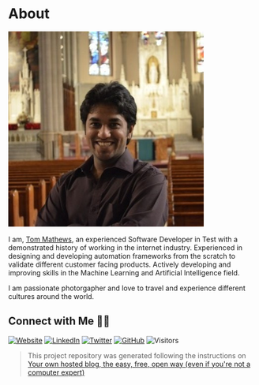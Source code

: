 # About

![Tom Mathews](images/Tom_Mathews_128x128.jpeg)

I am, [Tom Mathews](https://www.linkedin.com/in/mathews-tom/), an experienced Software Developer in Test with a demonstrated history of working in the internet industry. Experienced in designing and developing automation frameworks from the scratch to validate different customer facing products. Actively developing and improving skills in the Machine Learning and Artificial Intelligence field.

I am passionate photorgapher and love to travel and experience different cultures around the world.

## Connect with Me 🤝🏻

<a href="https://tommathews.mystrikingly.com/"><img alt="Website" src="https://img.shields.io/badge/Website-Tom%20Mathews-blue?style=flat&logo=google-chrome"></a> <a href="https://www.linkedin.com/in/mathews-tom/"><img alt="LinkedIn" src="https://img.shields.io/badge/LinkedIn-Tom%20Mathews-blue?style=flat&logo=linkedin"></a> <a href="https://twitter.com/tom_mathews"><img alt="Twitter" src="https://img.shields.io/badge/Twitter-Tom%20Mathews-blue?style=flat&logo=twitter"></a> <a href="https://github.com/Mathews-Tom"><img alt="GitHub" src="https://img.shields.io/badge/GitHub-Tom%20Mathews-blue?style=flat&logo=github"></a> <img alt="Visitors" src="https://visitor-badge-reloaded.herokuapp.com/badge?page_id=Artificial-Whiteboard">



> This project repository was generated following the instructions on [Your own hosted blog, the easy, free, open way (even if you're not a computer expert)](https://www.fast.ai/2020/01/16/fast_template/)


